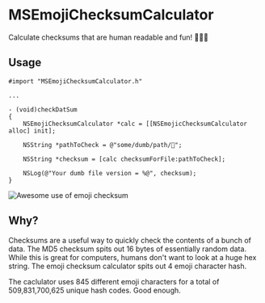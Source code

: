 MSEmojiChecksumCalculator
=========================

Calculate checksums that are human readable and fun! 🍌🙆🚽


## Usage
```
#import "MSEmojiChecksumCalculator.h"

...

- (void)checkDatSum
{
	NSEmojiChecksumCalculator *calc = [[NSEmojicChecksumCalculator alloc] init];

	NSString *pathToCheck = @"some/dumb/path/🍺";

	NSString *checksum = [calc checksumForFile:pathToCheck];

	NSLog(@"Your dumb file version = %@", checksum);
}
```

![Awesome use of emoji checksum](https://www.dropbox.com/s/bb1wwals0p4b2bq/Screenshot%202013-10-14%2012.26.03.png)

## Why?

Checksums are a useful way to quickly check the contents of a bunch of data. The MD5 checksum spits out 16 bytes of essentially random data. While this is great for computers, humans don't want to look at a huge hex string. The emoji checksum calculator spits out 4 emoji character hash.

The caclulator uses 845 different emoji characters for a total of 509,831,700,625 unique hash codes. Good enough.

